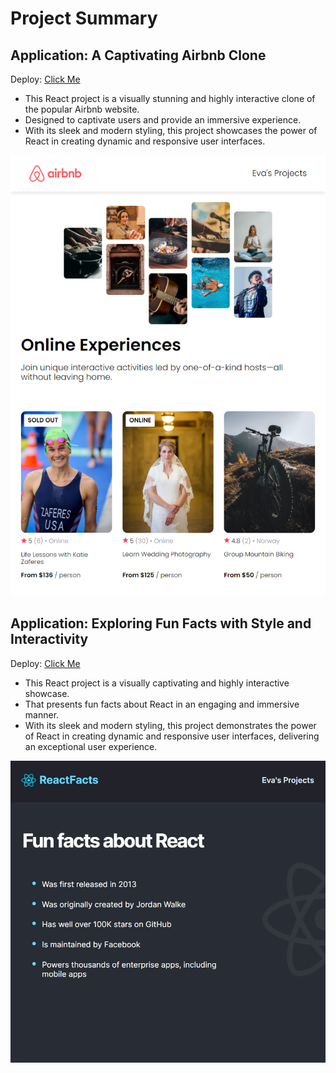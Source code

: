 # Project Summary

## Application: A Captivating Airbnb Clone ##

Deploy: [Click Me](https://airbnb-clone-evas-projects.netlify.app/)

* This React project is a visually stunning and highly interactive clone of the popular Airbnb website.
* Designed to captivate users and provide an immersive experience. 
* With its sleek and modern styling, this project showcases the power of React in creating dynamic and responsive user interfaces.

<img src="screenshots/airbnb-clone.png" alt="react-info-page" style="width: 700px;">

## Application: Exploring Fun Facts with Style and Interactivity ##

Deploy: [Click Me](https://react-info-page-evas-projects.netlify.app/)

* This React project is a visually captivating and highly interactive showcase.
* That presents fun facts about React in an engaging and immersive manner. 
* With its sleek and modern styling, this project demonstrates the power of React in creating dynamic and responsive user interfaces, delivering an exceptional user experience.

<img src="screenshots/react-info-page.jpg" alt="react-info-page" style="width: 700px;">

